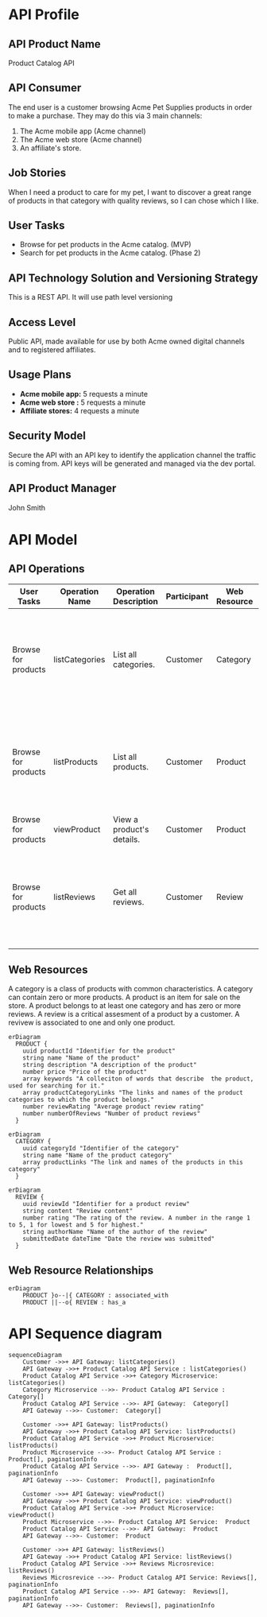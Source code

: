 # API Profile

## API Product Name

Product Catalog API

## API Consumer

The end user is a customer browsing Acme Pet Supplies products in order to make a purchase. They may do this via 3 main channels:

1. The Acme mobile app (Acme channel)
2. The Acme web store (Acme channel)
3. An affiliate's store.

## Job Stories

When I need a product to care for my pet, I want to discover a great range of products in that category with quality reviews, so I can chose which I like.

## User Tasks

- Browse for pet products in the Acme catalog. (MVP)
- Search for pet products in the Acme catalog. (Phase 2)

## API Technology Solution and Versioning Strategy

This is a REST API. It will use path level versioning

## Access Level

Public API, made available for use by both Acme owned digital channels and to registered affiliates.

## Usage Plans

- **Acme mobile app:** 5 requests a minute
- **Acme web store :** 5 requests a minute
- **Affiliate stores:** 4 requests a minute

## Security Model

Secure the API with an API key to identify the application channel the traffic is coming from. API keys will be generated and managed via the dev portal.

## API Product Manager

John Smith

# API Model

## API Operations

| User Tasks          | Operation Name | Operation Description     | Participant | Web Resource | Request                                                                 | Response                   | HTTP Method | Resource Path         | Response Code |
| ------------------- | -------------- | ------------------------- | ----------- | ------------ | ----------------------------------------------------------------------- | -------------------------- | ----------- | --------------------- | ------------- |
| Browse for products | listCategories | List all categories.      | Customer    | Category     | Filter by field, sort by field, order direction, page size, page cursor | Category[], PaginationInfo | GET         | /categories           | 200           |
| Browse for products | listProducts   | List all products.        | Customer    | Product      | Filter by field, sort by field, order direction, page size, page cursor | Product[], PaginationInfo  | GET         | /products             | 200           |
| Browse for products | viewProduct    | View a product's details. | Customer    | Product      | Product ID                                                              | Product                    | GET         | /products/{productId} | 200           |
| Browse for products | listReviews    | Get all reviews.          | Customer    | Review       | Filter by field, sort by field, order direction, page size, page cursor | Reviews[], PaginationInfo  | GET         | /reviews              | 200           |

## Web Resources

A category is a class of products with common characteristics. A category can contain zero or more products.
A product is an item for sale on the store. A product belongs to at least one category and has zero or more reviews.
A review is a critical assesment of a product by a customer. A revivew is associated to one and only one product.

```mermaid
erDiagram
  PRODUCT {
    uuid productId "Identifier for the product"
    string name "Name of the product"
    string description "A description of the product"
    number price "Price of the product"
    array keywords "A colleciton of words that describe  the product, used for searching for it."
    array productCategoryLinks "The links and names of the product categories to which the product belongs."
    number reviewRating "Average product review rating"
    number numberOfReviews "Number of product reviews"
  }
```

```mermaid
erDiagram
  CATEGORY {
    uuid categoryId "Identifier of the category"
    string name "Name of the product category"
    array productLinks "The link and names of the products in this category"
  }
```

```mermaid
erDiagram
  REVIEW {
    uuid reviewId "Identifier for a product review"
    string content "Review content"
    number rating "The rating of the review. A number in the range 1 to 5, 1 for lowest and 5 for highest."
    string authorName "Name of the author of the review"
    submittedDate dateTime "Date the review was submitted"
  }
```

## Web Resource Relationships

```mermaid
erDiagram
    PRODUCT }o--|{ CATEGORY : associated_with
    PRODUCT ||--o{ REVIEW : has_a
```

# API Sequence diagram

```mermaid
sequenceDiagram
    Customer ->>+ API Gateway: listCategories()
    API Gateway ->>+ Product Catalog API Service : listCategories()
    Product Catalog API Service ->>+ Category Microservice: listCategories()
    Category Microservice -->>- Product Catalog API Service :  Category[]
    Product Catalog API Service -->>- API Gateway:  Category[]
    API Gateway -->>- Customer:  Category[]

    Customer ->>+ API Gateway: listProducts()
    API Gateway ->>+ Product Catalog API Service: listProducts()
    Product Catalog API Service ->>+ Product Microservice: listProducts()
    Product Microservice -->>- Product Catalog API Service :  Product[], paginationInfo
    Product Catalog API Service -->>- API Gateway :  Product[], paginationInfo
    API Gateway -->>- Customer:  Product[], paginationInfo

    Customer ->>+ API Gateway: viewProduct()
    API Gateway ->>+ Product Catalog API Service: viewProduct()
    Product Catalog API Service ->>+ Product Microservice: viewProduct()
    Product Microservice -->>- Product Catalog API Service:  Product
    Product Catalog API Service -->>- API Gateway:  Product
    API Gateway -->>- Customer:  Product

    Customer ->>+ API Gateway: listReviews()
    API Gateway ->>+ Product Catalog API Service: listReviews()
    Product Catalog API Service ->>+ Reviews Microsrevice: listReviews()
    Reviews Microsrevice -->>- Product Catalog API Service: Reviews[], paginationInfo
    Product Catalog API Service -->>- API Gateway:  Reviews[], paginationInfo
    API Gateway -->>- Customer:  Reviews[], paginationInfo

```
